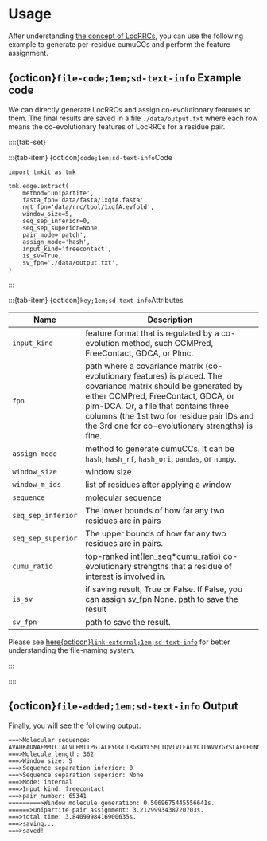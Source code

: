 # Usage

After understanding [the concept of LocRRCs](./concept.md), you can use the following example to generate per-residue cumuCCs and perform the feature assignment.


## {octicon}`file-code;1em;sd-text-info` **Example code**
We can directly generate LocRRCs and assign co-evolutionary features to them. The final results are saved in a file `./data/output.txt` where each row means the co-evolutionary features of LocRRCs for a residue pair.

::::{tab-set}

:::{tab-item} {octicon}`code;1em;sd-text-info`Code
```{code} python
import tmkit as tmk

tmk.edge.extract(
    method='unipartite',
    fasta_fpn='data/fasta/1xqfA.fasta',
    net_fpn='data/rrc/tool/1xqfA.evfold',
    window_size=5,
    seq_sep_inferior=0,
    seq_sep_superior=None,
    pair_mode='patch',
    assign_mode='hash',
    input_kind='freecontact',
    is_sv=True,
    sv_fpn='./data/output.txt',
)
```
:::

:::{tab-item} {octicon}`key;1em;sd-text-info`Attributes

| Name               | Description                                                                                                                                                                                                                                                                                       |
|--------------------|---------------------------------------------------------------------------------------------------------------------------------------------------------------------------------------------------------------------------------------------------------------------------------------------------|
| `input_kind`       | feature format that is regulated by a co-evolution method, such CCMPred, FreeContact, GDCA, or Plmc.                                                                                                                                                                                              |
| `fpn`              | path where a covariance matrix (co-evolutionary features) is placed. The covariance matrix should be generated by either CCMPred, FreeContact, GDCA, or plm-DCA. Or, a file that contains three columns (the 1st two for residue pair IDs and the 3rd one for co-evolutionary strengths) is fine. |
| `assign_mode`      | method to generate cumuCCs. It can be `hash`,  `hash_rf`,  `hash_ori`,  `pandas`, or `numpy`.                                                                                                                                                                                                     |
| `window_size`      | window size                                                                                                                                                                                                                                                                                       |
| `window_m_ids`     | list of residues after applying a window                                                                                                                                                                                                                                                          |
| `sequence`         | molecular sequence                                                                                                                                                                                                                                                                                |
| `seq_sep_inferior` | The lower bounds of how far any two residues are in pairs                                                                                                                                                                                                                                         |
| `seq_sep_superior` | The upper bounds of how far any two residues are in pairs.                                                                                                                                                                                                                                        |
| `cumu_ratio`       | top-ranked int(len_seq*cumu_ratio) co-evolutionary strengths that a residue of interest is involved in.                                                                                                                                                                                           |
| `is_sv`            | if saving result, True or False. If False, you can assign sv_fpn None. path to save the result                                                                                                                                                                                                    |
| `sv_fpn `          | path to save the result.                                                                                                                                                                                                                                                                          |

Please see [here{octicon}`link-external;1em;sd-text-info`](../../get_started/feature.md#nomenclature) for better understanding the file-naming system.

:::

::::


## {octicon}`file-added;1em;sd-text-info` **Output**
Finally, you will see the following output.

```{code} python
===>Molecular sequence: AVADKADNAFMMICTALVLFMTIPGIALFYGGLIRGKNVLSMLTQVTVTFALVCILWVVYGYSLAFGEGNNFFGNINWLMLKNIELTAVMGSIYQYIHVAFQGSFACITVGLIVGALAERIRFSAVLIFVVVWLTLSYIPIAHMVWGGGLLASHGALDFAGGTVVHINAAIAGLVGAYLPHNLPMVFTGTAILYIGWFGFNAGSAGTANEIAALAFVNTVVATAAAILGWIFGEWALRGKPSLLGACSGAIAGLVGVTPACGYIGVGGALIIGVVAGLAGLWGVTMPCDVFGVHGVCGIVGCIMTGIFAASSLGGVGFAEGVTMGHQLLVQLESIAITIVWSGVVAFIGYKLADLTVGLRVP
===>Molecule length: 362
===>Window size: 5
===>Sequence separation inferior: 0
===>Sequence separation superior: None
===>Mode: internal
===>Input kind: freecontact
===>pair number: 65341
=========>Window molecule generation: 0.5069675445556641s.
======>unipartite pair assignment: 3.2129993438720703s.
===>total time: 3.8409998416900635s.
===>saving...
===>saved!
```
